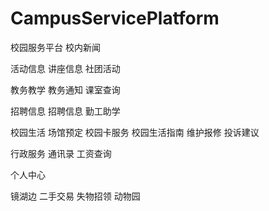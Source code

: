 # CampusServicePlatform
校园服务平台
校内新闻
	
活动信息	讲座信息
	        社团活动
			
教务教学	教务通知
	        课室查询
			
招聘信息	招聘信息
	        勤工助学
			
校园生活	场馆预定
	        校园卡服务
	        校园生活指南
	        维护报修
	        投诉建议
			
行政服务	通讯录
	        工资查询
			
个人中心	

镜湖边	   二手交易
	       失物招领
	       动物园
